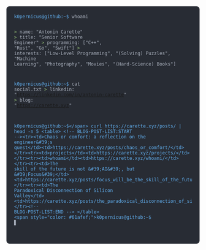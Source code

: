 <div style="background-color: #282c34; border-radius: 8px; padding: 20px; font-family: 'Courier New', Courier, monospace; color: #abb2bf;">
  <pre style="margin: 0; white-space: pre-wrap;"><code><span style="color: #61afef;">k0pernicus@github:~$</span> whoami

<span style="color: #98c379;">&gt;</span> name: "Antonin Carette"
<span style="color: #98c379;">&gt;</span> title: "Senior Software Engineer"
<span style="color: #98c379;">&gt;</span> programming:  ["C++", "Rust", "Go", "Swift"]
<span style="color: #98c379;">&gt;</span> interests:  ["Low-Level Programming", "(Solving) Puzzles", "Machine Learning", "Photography", "Movies", "(Hard-Science) Books"]

<span style="color: #61afef;">k0pernicus@github:~$</span> cat social.txt
<span style="color: #98c379;">&gt;</span> linkedin: "<a href="https://linkedin.com/in/antonin-carette" target="_blank" style="color: #c678dd; text-decoration: underline;">https://linkedin.com/in/antonin-carette</a>"
<span style="color: #98c379;">&gt;</span> blog:     "<a href="https://carette.xyz" target="_blank" style="color: #c678dd; text-decoration: underline;">https://carette.xyz</a>"

<span style="color: #61afef;">k0pernicus@github:~$</span> curl https://carette.xyz/posts/ | head -n 5 <table> <!-- BLOG-POST-LIST:START --><tr><td>Chaos or comfort: a reflection on the engineer&#39;s quest</td><td>https://carette.xyz/posts/chaos_or_comfort/</td></tr><tr><td>projects</td><td>https://carette.xyz/projects/</td></tr><tr><td>whoami</td><td>https://carette.xyz/whoami/</td></tr><tr><td>The skill of the future is not &#39;AI&#39;, but &#39;Focus&#39;</td><td>https://carette.xyz/posts/focus_will_be_the_skill_of_the_future/</td></tr><tr><td>The Paradoxical Disconnection of Silicon Valley</td><td>https://carette.xyz/posts/the_paradoxical_disconnection_of_silicon_valley/</td></tr><!-- BLOG-POST-LIST:END --> </table>
<span style="color: #61afef;">k0pernicus@github:~$</span> <span style="animation: blink 1s step-end infinite;">▋</span></code></pre>
</div>

